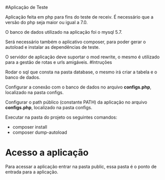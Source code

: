 #Aplicação de Teste

Aplicação feita em php para fins do teste de receiv. É necessário que a versão do php seja maior ou igual a 7.0.

O banco de dados utilizado na aplicação foi o mysql 5.7.

Será necessário também o aplicativo composer, para poder gerar o autoload e instalar as dependências de teste.

O servidor de aplicação deve suportar o mod rewrite, o mesmo é utilizado para a gestão de rotas e urls amigáveis.
#Intruções

Rodar o sql que consta na pasta database, o mesmo irá criar a tabela e o banco de dados.

Configurar a conexão com o banco de dados no arquivo **configs.php**, localizado na pasta configs.

Configurar o path público (constante PATH) da aplicação no arquivo **configs.php**, localizado na pasta configs.

Executar na pasta do projeto os seguintes comandos:

- composer install
- composer dump-autoload

# Acesso a aplicação

Para acessar a aplicação entrar na pasta public, essa pasta é o ponto de entrada para a aplicação.

